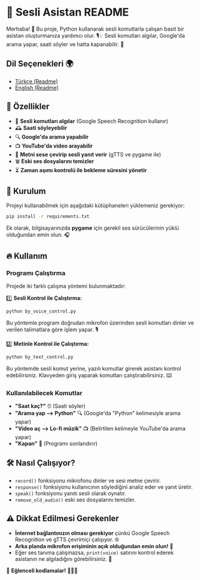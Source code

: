 # 🤖 Sesli Asistan README

Merhaba! 👋 Bu proje, Python kullanarak sesli komutlarla çalışan basit bir asistan oluşturmanıza yardımcı olur. 🎙️💡 Sesli komutları algılar, Google'da arama yapar, saati söyler ve hatta kapanabilir. 🚀

## Dil Seçenekleri 🌍
- [Türkçe (Readme)](readme.tr.md)
- [English (Readme)](readme.md)

## 📌 Özellikler
- 🎤 **Sesli komutları algılar** (Google Speech Recognition kullanır)
- 🕰️ **Saati söyleyebilir**
- 🔍 **Google'da arama yapabilir**
- 📺 **YouTube'da video arayabilir**
- 🎵 **Metni sese çevirip sesli yanıt verir** (gTTS ve pygame ile)
- 🗑️ **Eski ses dosyalarını temizler**
- ⏳ **Zaman aşımı kontrolü ile bekleme süresini yönetir**

## 🚀 Kurulum
Projeyi kullanabilmek için aşağıdaki kütüphaneleri yüklemeniz gerekiyor:
```sh
pip install -r requirements.txt
```
Ek olarak, bilgisayarınızda **pygame** için gerekli ses sürücülerinin yüklü olduğundan emin olun. 🎧

## 🔥 Kullanım
### Programı Çalıştırma
Projede iki farklı çalışma yöntemi bulunmaktadır:

1️⃣ **Sesli Kontrol ile Çalıştırma:**
```sh
python by_voice_control.py
```
Bu yöntemle program doğrudan mikrofon üzerinden sesli komutları dinler ve verilen talimatlara göre işlem yapar. 🎙️

2️⃣ **Metinle Kontrol ile Çalıştırma:**
```sh
python by_text_control.py
```
Bu yöntemde sesli komut yerine, yazılı komutlar girerek asistanı kontrol edebilirsiniz. Klavyeden giriş yaparak komutları çalıştırabilirsiniz. ⌨️

### Kullanılabilecek Komutlar
- **"Saat kaç?"** ⏰ (Saati söyler)
- **"Arama yap --> Python"** 🔍 (Google'da "Python" kelimesiyle arama yapar)
- **"Video aç --> Lo-fi müzik"** 📺 (Belirtilen kelimeyle YouTube'da arama yapar)
- **"Kapan"** 👋 (Programı sonlandırır)

## 🛠️ Nasıl Çalışıyor?
- `record()` fonksiyonu mikrofonu dinler ve sesi metne çevirir.
- `response()` fonksiyonu kullanıcının söylediğini analiz eder ve yanıt üretir.
- `speak()` fonksiyonu yanıtı sesli olarak oynatır.
- `remove_old_audio()` eski ses dosyalarını temizler.

## ⚠️ Dikkat Edilmesi Gerekenler
- **İnternet bağlantınızın olması gerekiyor** çünkü Google Speech Recognition ve gTTS çevrimiçi çalışıyor. 🌐
- **Arka planda mikrofon erişiminin açık olduğundan emin olun!** 🎤
- Eğer ses tanıma çalışmazsa, `print(voice)` satırını kontrol ederek asistanın ne algıladığını görebilirsiniz. 🧐

🚀 **Eğlenceli kodlamalar!** 🧑‍💻💖

